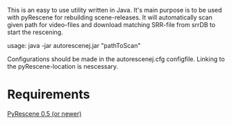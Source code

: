 This is an easy to use utility written in Java. It's main purpose is to be used with pyRescene for rebuilding scene-releases. It will automatically scan given path for video-files and download matching SRR-file from srrDB to start the rescening.

usage: java -jar autorescenej.jar "pathToScan"

Configurations should be made in the autorescenej.cfg configfile. Linking to the pyRescene-location is nescessary.

<h1>Requirements</h1>

<a href="https://bitbucket.org/Gfy/pyrescene">PyRescene 0.5 (or newer)</a>
